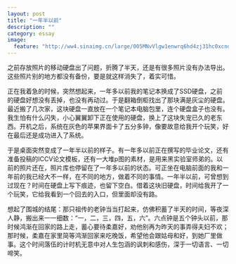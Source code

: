 ```yaml
---
layout: post
title: "一年半以前"
description: ""
category: essay 
image:
  feature: "http://ww4.sinaimg.cn/large/005MNvVlgw1enwrq6hd4zj31hc0xcnd0.jpg"
---
```

之前存放照片的移动硬盘出了问题，折腾了半天，还是有很多照片没有办法导出。这些照片别的地方都没有备份，要是就这样消失了，着实可惜。

正在我着急的时候，突然想起来，一年多以前我的笔记本换成了SSD硬盘，之前的硬盘好想没有丢掉，也没有再动过。于是翻箱倒柜找出了那块满是灰尘的硬盘。最近搬了几次家，这块硬盘一直放在一个笔记本电脑包里，连个硬盘盒子也没有。我生怕有什么闪失，小心翼翼卸下正在使用的硬盘，换上了这块失宠已久的老东西。开机之后，系统在灰色的苹果界面卡了五分多钟，像要故意给我开个玩笑，好在最后还是成功进入了系统。

于是桌面突然变成了一年半以前的样子。有一年多以前正在撰写的毕业论文，还有准备投稿的ICCV论文模板，还有一大堆p图的素材，是用来黑实验室师弟的。以前的照片还在，照片库也停留在了一年多以前的状态。可正坐在电脑前面的我和一年前的我已经大不一样，在不同的地方，做着不同的事情。一年半以前，可曾想到过现在？时间在硬盘上写下痕迹，也留下空白。借着这块旧硬盘，时间给我开了一个玩笑，它给我看到一个回去的入口，但里面却没有路。

想起了围城的结尾：那只祖传的老钟当当打起来，仿佛积蓄了半天的时间，等夜深人静，搬出来一一细数：“一，二，三，四，五，六”。六点钟是五个钟头以前，那时候鸿渐在回家的路上走，蓄心要待柔嘉好，劝他别再为昨天的事弄得夫妇不欢；那时候，柔嘉在家里简等鸿渐回家来吃晚饭，希望他会跟姑母和好，到她厂里做事。这个时间落伍的计时机无意中对人生包涵的讽刺和感伤，深于一切语言、一切啼笑。 

